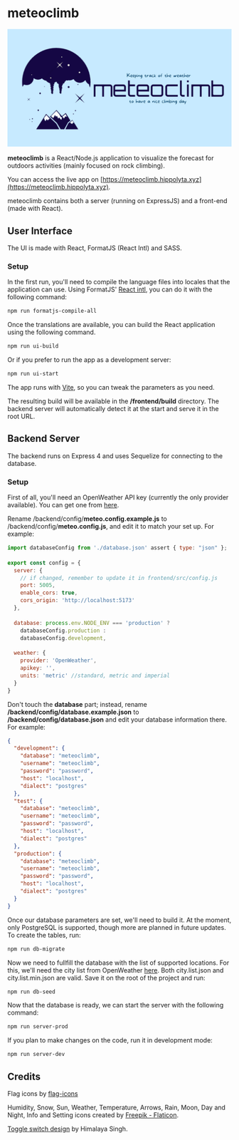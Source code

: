 # meteoclimb

![meteoclimb](https://raw.githubusercontent.com/vmbdev/meteoclimb/main/frontend/public/ogmeteoclimb.png)

**meteoclimb** is a React/Node.js application to visualize the forecast for
outdoors activities (mainly focused on rock climbing).

You can access the live app on [https://meteoclimb.hippolyta.xyz](https://meteoclimb.hippolyta.xyz).

meteoclimb contains both a server (running on ExpressJS) and a front-end (made
with React).

## User Interface

The UI is made with React, FormatJS (React Intl) and SASS.

### Setup

In the first run, you'll need to compile the language files into locales that
the application can use. Using FormatJS'
[React intl](https://formatjs.io/docs/react-intl/), you can do it with the
following command:

```bash
npm run formatjs-compile-all
```

Once the translations are available, you can build the React application using
the following command.

```bash
npm run ui-build
```

Or if you prefer to run the app as a development server:

```bash
npm run ui-start
```

The app runs with [Vite](https://vitejs.dev/guide/cli.html), so you can tweak
the parameters as you need.

The resulting build will be available in the **/frontend/build** directory. The backend
server will automatically detect it at the start and serve it in the root URL.

## Backend Server

The backend runs on Express 4 and uses Sequelize for connecting to the
database.

### Setup

First of all, you'll need an OpenWeather API key (currently the only provider
available). You can get one from [here](https://openweathermap.org/appid).

Rename /backend/config/**meteo.config.example.js** to
/backend/config/**meteo.config.js**, and edit it to match your set up. For example:

```javascript
import databaseConfig from './database.json' assert { type: "json" };

export const config = {
  server: {
    // if changed, remember to update it in frontend/src/config.js
    port: 5005,
    enable_cors: true,
    cors_origin: 'http://localhost:5173'
  },

  database: process.env.NODE_ENV === 'production' ?
    databaseConfig.production :
    databaseConfig.development,

  weather: {
    provider: 'OpenWeather',
    apikey: '',
    units: 'metric' //standard, metric and imperial
  }
}
```

Don't touch the **database** part; instead, rename
**/backend/config/database.example.json** to **/backend/config/database.json**
and edit your database information there. For example:

```json
{
  "development": {
    "database": "meteoclimb",
    "username": "meteoclimb",
    "password": "password",
    "host": "localhost",
    "dialect": "postgres"
  },
  "test": {
    "database": "meteoclimb",
    "username": "meteoclimb",
    "password": "password",
    "host": "localhost",
    "dialect": "postgres"
  },
  "production": {
    "database": "meteoclimb",
    "username": "meteoclimb",
    "password": "password",
    "host": "localhost",
    "dialect": "postgres"
  }
}
```

Once our database parameters are set, we'll need to build it. At the moment,
only PostgreSQL is supported, though more are planned in future updates.
To create the tables, run:

```bash
npm run db-migrate
```

Now we need to fullfill the database with the list of supported locations. For
this, we'll need the city list from OpenWeather
[here](https://bulk.openweathermap.org/sample/). Both city.list.json and
city.list.min.json are valid. Save it on the root of the project and run:

```bash
npm run db-seed
```

Now that the database is ready, we can start the server with the following
command:

```bash
npm run server-prod
```

If you plan to make changes on the code, run it in development mode:

```bash
npm run server-dev
```

## Credits

Flag icons by [flag-icons](https://github.com/lipis/flag-icons)

Humidity, Snow, Sun, Weather, Temperature, Arrows, Rain, Moon, Day and Night,
Info and Setting icons created by [Freepik - Flaticon](https://www.flaticon.com/).

[Toggle switch design](https://codepen.io/himalayasingh) by Himalaya Singh.
